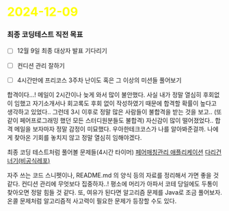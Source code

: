 # <span style="color:yellow">2024-12-09</span>

### 최종 코딩테스트 직전 목표
- [ ] 12월 9일 최종 대상자 발표 기다리기
- [ ] 컨디션 관리 잘하기
- [ ] 4시간만에 프리코스 3주차 난이도 혹은 그 이상의 미션들 풀어보기


합격이다...! 메일이 2시간이나 늦게 와서 많이 불안했다. 사실 내가 정말 열심히 후회없이 임했고 자기소개서나 회고록도 후회 없이 작성하였기 때문에 합격할 확률이 높다고 생각하고 있었다.. 그런데 3시 이후로 정말 많은 사람들이 불합격을 받는 것을 보고.. (또 같이 페어프로그래밍 했던 모든 스터디원분들도 불합격) 자신감이 많이 떨어졌었다.. 합격 메일을 보자마자 정말 감정이 미묘했다. 우아한테크코스가 나를 알아봐준걸까. 나에게 찾아온 기회를 놓치지 않고 정말 열심히 임해야겠다.



최종 코딩 테스트처럼 풀어볼 문제들(4시간 타이머)
[페어매칭관리 애플리케이션](https://github.com/woowacourse/java-pairmatching-precourse)
[다리건너기(비공식레포)](https://github.com/bark20/java-bridge)

자주 쓰는 코드 스니펫이나, README.md 의 양식 등의 자료를 정리해서 가면 좋을 것 같다.
컨디션 관리에 무엇보다 집중하자..! 평소에 머리가 아파서 코테 당일에도 두통이 찾아오면 정말 힘들 것 같다.
또, 여유가 된다면 알고리즘 문제를 Java로 조금 풀어보자. 온콜 문제처럼 알고리즘적 사고력이 필요한 문제가 등장할 수도 있다.